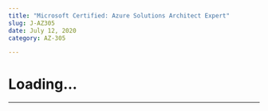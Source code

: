 ```yaml
---
title: "Microsoft Certified: Azure Solutions Architect Expert"
slug: J-AZ305
date: July 12, 2020
category: AZ-305

---
```

# Loading...
---